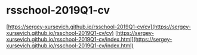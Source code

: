 # rsschool-2019Q1-cv
[https://sergey-xursevich.github.io/rsschool-2019Q1-cv/cv](https://sergey-xursevich.github.io/rsschool-2019Q1-cv/cv)
[https://sergey-xursevich.github.io/rsschool-2019Q1-cv/index.html](https://sergey-xursevich.github.io/rsschool-2019Q1-cv/index.html)


